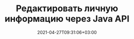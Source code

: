 ---
############################# Static ############################
layout: "product"
date: 2021-04-27T09:31:06+03:00
draft: false

product: "Redaction"
product_tag: "redaction"
platform: "Java"
platform_tag: "java"

############################# Head ############################
head_title: "API редактирования Java | Скрыть конфиденциальные данные из PDF Word Excel Image"
head_description: "API редактирования документов Java — скройте личные данные из презентаций PDF, Word, Excel, PowerPoint и растровых изображений с помощью различных типов редактирования."

############################# Header ############################
title: "Редактировать личную информацию через Java API"
description: "Исключите или скройте личную информацию и метаданные из документов, рабочих листов, презентаций, файлов PDF и растровых изображений с помощью API редактирования Java."
button:
    enable: true

############################# SubMenu ############################
submenu:
    enable: true
    
    left:
        img_alt: "GroupDocs.Redaction for Java"
        image: "https://www.groupdocs.cloud/templates/groupdocs/images/product-logos/groupdocs-redaction-java.png"
        product: "GroupDocs.Redaction"
        platform: "Java"

    middle:
        button:
            # button loop
            - link: "#overview"
              text: "Обзор"

            # button loop
            - link: "#features"
              text: "Функции"

            # button loop
            - link: "#support"
              text: "Поддержка"

            # button loop
            - link: "https://products.groupdocs.app/redaction"
              text: "Live Demo"

            # button loop
            - link: "https://purchase.groupdocs.com/pricing/redaction/java"
              text: "Pricing"

    right:
        link_download: "https://downloads.groupdocs.com/redaction"
        link_learn: "https://docs.groupdocs.com/redaction/java/"
        link_buy: "https://purchase.groupdocs.com"

############################# Overview ############################
overview:
    enable: true
    content: |
      API GroupDocs.Redaction для Java позволяет разработчикам удалять конфиденциальные данные из файлов популярных форматов, таких как Microsoft Word, Excel, PowerPoint, PDF и изображений, чтобы их можно было использовать и распространять, но при этом защищать конфиденциальную информацию. Библиотека редактирования предлагает единый независимый от формата интерфейс для редактирования любого типа секретной информации, включая номера социального страхования, медицинскую информацию, финансовую, частную, юридическую или даже торговую информацию с помощью текста, метаданных и типов редактирования аннотаций. Он позволяет сохранить документ в исходном формате и создать очищенный PDF-документ с растровыми изображениями исходных страниц.
    tabs:
      enable: true
      
      ## TAB ONE ##
      tab_one:
        description: |
          Ниже приводится обзор GroupDocs.Redaction для Java:
      
        right:
          enable: true
          icon: "fab fa-html5"
          title: "Обзор"
          content: |
            * Редактировать текст
            * Редактировать метаданные
            * Редактировать аннотацию
            * Редактировать табличный документ
            * Редактировать защищенные файлы
            * Настройка
      
      ## TAB TWO ##
      tab_two:
        description: |
          GroupDocs.Redaction для Java поддерживает следующие [форматы файлов документов](https://docs.groupdocs.com/redaction/java/supported-document-formats/):

        right:
          enable: true
          table:
            # table loop
            - title: "Редактировать текст, Metadata & Comments"
              content: |
                * **Word**: DOC, DOCX, DOT, ODT, DOTX, DOCM, DOTM, RTF
                * **Excel**: XLS, XLSX, XLT, XLTX, XLSM, XLTM, CSV
                * **PowerPoint**: PPT, PPTX, PPS, PPSX, POTX, PPTM, PPSM, POTM
                * **Фиксированный макет**: PDF
                * **Растровые изображения**: JPG, BMP, PNG, GIF, TIFF

      ## TAB THREE ##
      tab_three:
        description: |
          GroupDocs.Redaction for Java поддерживает следующие Операционные системы, фреймворки и менеджеры пакетов:
        
        left:
          enable: true
          table:
            # table loop
            - icon: "fab fa-windows"
              title: "Операционные системы"
              content: |
                * Microsoft Windows Desktop
                * Microsoft Windows Server
                * Linux
                * MacOS

            # table loop
            - icon: "fas fa-code"
              title: "Поддерживаемые платформы"
              content: |
                * Java 7 (1.7) и выше

        right:
          enable: true
          table:
            # table loop
            - icon: "fas fa-cogs"
              title: "Среды разработки"
              content: |
                * NetBeans
                * IntelliJ IDEA
                * Eclipse

            # table loop
            - icon: "fas fa-tools"
              title: "Инструмент автоматизации сборки"
              content: |
                * Maven

############################# Features ############################
features:
    enable: true
    title: "Функции GroupDocs.Redaction for Java"

    feature:
      # feature loop
      - icon: "fas fa-copy"
        content: "Поиск и редактирование точных совпадений строки поиска"

      # feature loop
      - icon: "fas fa-eye"
        content: "Контролируйте процесс редактирования и пропускайте определенные совпадения"

      # feature loop
      - icon: "fas fa-bolt"
        content: "Найдите и отредактируйте с помощью регулярных выражений"
      
      # feature loop
      - icon: "fas fa-file-powerpoint"
        content: "Встроенная поддержка офисных форматов и PDF"

      # feature loop
      - icon: "fas fa-code"
        content: "Сотрите метаданные или отредактируйте значения метаданных"

      # feature loop
      - icon: "fas fa-cloud"
        content: "Ограничьте редактирование определенными листами и столбцами"

      # feature loop
      - icon: "fas fa-remove-format"
        content: "Удалите аннотации или отредактируйте их тексты"

      # feature loop
      - icon: "fas fa-comment-slash"
        content: "Используйте текстовые (коды исключений) или графические (цветные прямоугольники) исправления"

      # feature loop
      - icon: "fas fa-location-arrow"
        content: "Сохраните документ в исходном формате или в формате PDF с растровыми изображениями исходных страниц."

      # feature loop
      - icon: "fas fa-border-all"
        content: "Поддержка форматов растровых изображений и редактирования областей изображения."

      # feature loop
      - icon: "fas fa-wrench"
        content: "Интерфейс интеграции для реализации пользовательского редактирования и форматов"

      # feature loop
      - icon: "fas fa-columns"
        content: "Редактировать или удалить метаданные EXIF ​​из файлов изображений"

      # feature loop
      - icon: "fas fa-file-word"
        content: "Редактируйте встроенные изображения в документах PDF, Word и презентациях"

    more_feature:
      # more_feature_loop
      - title: "Обеспечьте конфиденциальность, отредактировав свои секретные данные"
        content: |
          Библиотека GroupDocs.Redaction для Java позволяет разработчикам редактировать текст и изображения из поддерживаемых документов, используя различные типы редактирования. Использовать наш Redaction API просто и понятно.  

          В следующем примере кода используется табличный документ, например электронная таблица Microsoft Excel, где область редактирования может быть ограничена определенным рабочим листом и/или столбцом. Он использует фильтры для редактирования второго столбца с электронными письмами на листе "Клиенты", оставляя все остальные электронные письма нетронутыми в документе.

          ```java
          // Создать экземпляр класса Redactor
          final Redactor redactor  = new Redactor("sample.xlsx");
          try
          {
              CellFilter filter = new CellFilter();
              filter.setColumnIndex(1);
              filter.setWorkSheetName("Customers");
              Pattern expression = Pattern.compile("^\\w+([-+.']\\w+)*@\\w+([-.]\\w+)*\\.\\w+([-.]\\w+)*$");
              // Применить редактирование
              RedactorChangeLog result = redactor.apply(new CellColumnRedaction(filter, expression, new ReplacementOptions("[customer email]")));
              if (result.getStatus() != RedactionStatus.Failed)
              {
                  SaveOptions so = new SaveOptions();
                  so.setAddSuffix(true);
                  so.setRasterizeToPDF(false);
                  redactor.save(so);
              };
          }
          finally { redactor.close(); }
          ```

############################# Support ############################
support:
    enable: true

############################# Solutions ############################
solutions:
    enable: true
    title: "GroupDocs.Redaction предлагает API для просмотра документов для других популярных сред разработки."

    solution:
        # solution loop
        - img_alt: "GroupDocs.Redaction for .NET"
          image: "/border/groupdocs-redaction-net.svg"
          product: "GroupDocs.Redaction"
          platform: ".NET"
          link: "/redaction/net/"

        # solution loop
        - img_alt: "GroupDocs.Redaction for Python via .NET"
          image: "/border/groupdocs-redaction-python-net.svg"
          product: "GroupDocs.Redaction"
          platform: "Python via .NET"
          link: "/redaction/python-net/"

############################# Back to top ###############################
back_to_top:
  enable: true
---